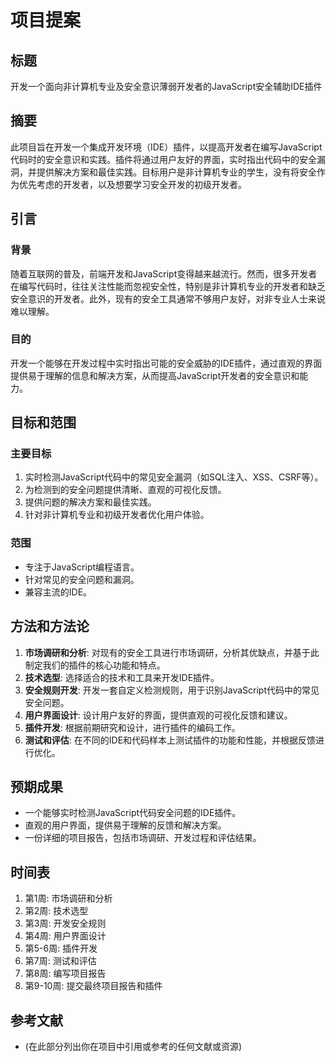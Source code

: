 # 项目提案

## 标题

开发一个面向非计算机专业及安全意识薄弱开发者的JavaScript安全辅助IDE插件

## 摘要

此项目旨在开发一个集成开发环境（IDE）插件，以提高开发者在编写JavaScript代码时的安全意识和实践。插件将通过用户友好的界面，实时指出代码中的安全漏洞，并提供解决方案和最佳实践。目标用户是非计算机专业的学生，没有将安全作为优先考虑的开发者，以及想要学习安全开发的初级开发者。

## 引言

### 背景

随着互联网的普及，前端开发和JavaScript变得越来越流行。然而，很多开发者在编写代码时，往往关注性能而忽视安全性，特别是非计算机专业的开发者和缺乏安全意识的开发者。此外，现有的安全工具通常不够用户友好，对非专业人士来说难以理解。

### 目的

开发一个能够在开发过程中实时指出可能的安全威胁的IDE插件，通过直观的界面提供易于理解的信息和解决方案，从而提高JavaScript开发者的安全意识和能力。

## 目标和范围

### 主要目标

1.  实时检测JavaScript代码中的常见安全漏洞（如SQL注入、XSS、CSRF等）。
2.  为检测到的安全问题提供清晰、直观的可视化反馈。
3.  提供问题的解决方案和最佳实践。
4.  针对非计算机专业和初级开发者优化用户体验。

### 范围

-   专注于JavaScript编程语言。
-   针对常见的安全问题和漏洞。
-   兼容主流的IDE。

## 方法和方法论

1.  **市场调研和分析**: 对现有的安全工具进行市场调研，分析其优缺点，并基于此制定我们的插件的核心功能和特点。
2.  **技术选型**: 选择适合的技术和工具来开发IDE插件。
3.  **安全规则开发**: 开发一套自定义检测规则，用于识别JavaScript代码中的常见安全问题。
4.  **用户界面设计**: 设计用户友好的界面，提供直观的可视化反馈和建议。
5.  **插件开发**: 根据前期研究和设计，进行插件的编码工作。
6.  **测试和评估**: 在不同的IDE和代码样本上测试插件的功能和性能，并根据反馈进行优化。

## 预期成果

-   一个能够实时检测JavaScript代码安全问题的IDE插件。
-   直观的用户界面，提供易于理解的反馈和解决方案。
-   一份详细的项目报告，包括市场调研、开发过程和评估结果。

## 时间表

1.  第1周: 市场调研和分析
2.  第2周: 技术选型
3.  第3周: 开发安全规则
4.  第4周: 用户界面设计
5.  第5-6周: 插件开发
6.  第7周: 测试和评估
7.  第8周: 编写项目报告
8.  第9-10周: 提交最终项目报告和插件

## 参考文献

-   (在此部分列出你在项目中引用或参考的任何文献或资源)